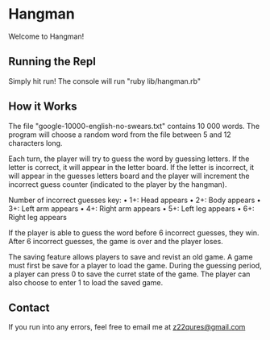 # Hangman

Welcome to Hangman!

## Running the Repl

Simply hit run! The console will run "ruby lib/hangman.rb"

## How it Works

The file "google-10000-english-no-swears.txt" contains 10 000 words. The program will choose a random word from the file between 5 and 12 characters long.

Each turn, the player will try to guess the word by guessing letters. If the letter is correct, it will appear in the letter board. If the letter is incorrect, it will appear in the guesses letters board and the player will increment the incorrect guess counter (indicated to the player by the hangman). 

Number of incorrect guesses key:
 • 1+: Head appears
 • 2+: Body appears
 • 3+: Left arm appears
 • 4+: Right arm appears
 • 5+: Left leg appears
 • 6+: Right leg appears

If the player is able to guess the word before 6 incorrect guesses, they win. After 6 incorrect guesses, the game is over and the player loses.

The saving feature allows players to save and revist an old game. A game must first be save for a player to load the game. During the guessing period, a player can press 0 to save the curret state of the game. The player can also choose to enter 1 to load the saved game.

## Contact

If you run into any errors, feel free to email me at z22qures@gmail.com